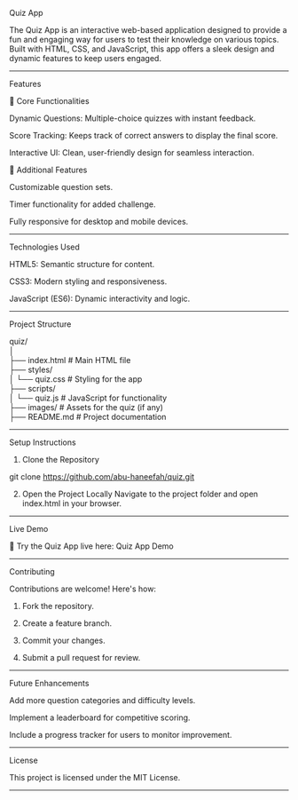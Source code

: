 Quiz App

The Quiz App is an interactive web-based application designed to provide a fun and engaging way for users to test their knowledge on various topics. Built with HTML, CSS, and JavaScript, this app offers a sleek design and dynamic features to keep users engaged.


---

Features

🧠 Core Functionalities

Dynamic Questions: Multiple-choice quizzes with instant feedback.

Score Tracking: Keeps track of correct answers to display the final score.

Interactive UI: Clean, user-friendly design for seamless interaction.


🌟 Additional Features

Customizable question sets.

Timer functionality for added challenge.

Fully responsive for desktop and mobile devices.



---

Technologies Used

HTML5: Semantic structure for content.

CSS3: Modern styling and responsiveness.

JavaScript (ES6): Dynamic interactivity and logic.



---

Project Structure

quiz/  
│  
├── index.html        # Main HTML file  
├── styles/  
│   └── quiz.css      # Styling for the app  
├── scripts/  
│   └── quiz.js       # JavaScript for functionality  
├── images/           # Assets for the quiz (if any)  
├── README.md         # Project documentation


---

Setup Instructions

1. Clone the Repository



git clone https://github.com/abu-haneefah/quiz.git

2. Open the Project Locally
Navigate to the project folder and open index.html in your browser.




---

Live Demo

🎯 Try the Quiz App live here: Quiz App Demo


---

Contributing

Contributions are welcome! Here's how:

1. Fork the repository.


2. Create a feature branch.


3. Commit your changes.


4. Submit a pull request for review.




---

Future Enhancements

Add more question categories and difficulty levels.

Implement a leaderboard for competitive scoring.

Include a progress tracker for users to monitor improvement.



---

License

This project is licensed under the MIT License.


---
